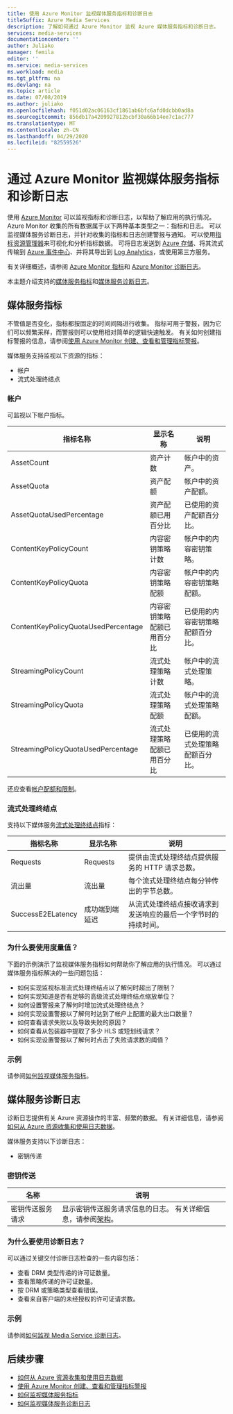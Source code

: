 ```yaml
---
title: 使用 Azure Monitor 监视媒体服务指标和诊断日志
titleSuffix: Azure Media Services
description: 了解如何通过 Azure Monitor 监视 Azure 媒体服务指标和诊断日志。
services: media-services
documentationcenter: ''
author: Juliako
manager: femila
editor: ''
ms.service: media-services
ms.workload: media
ms.tgt_pltfrm: na
ms.devlang: na
ms.topic: article
ms.date: 07/08/2019
ms.author: juliako
ms.openlocfilehash: f051d02ac06163cf1861ab6bfc6afd0dcbb0ad8a
ms.sourcegitcommit: 856db17a4209927812bcbf30a66b14ee7c1ac777
ms.translationtype: MT
ms.contentlocale: zh-CN
ms.lasthandoff: 04/29/2020
ms.locfileid: "82559526"
---
```

# <a name="monitor-media-services-metrics-and-diagnostic-logs-via-azure-monitor"></a>通过 Azure Monitor 监视媒体服务指标和诊断日志

使用 [Azure Monitor](../../azure-monitor/overview.md) 可以监视指标和诊断日志，以帮助了解应用的执行情况。 Azure Monitor 收集的所有数据属于以下两种基本类型之一：指标和日志。 可以监视媒体服务诊断日志，并针对收集的指标和日志创建警报与通知。 可以使用[指标资源管理器](../../azure-monitor/platform/metrics-getting-started.md)来可视化和分析指标数据。 可将日志发送到 [Azure 存储](https://azure.microsoft.com/services/storage/)、将其流式传输到 [Azure 事件中心](https://azure.microsoft.com/services/event-hubs/)、并将其导出到 [Log Analytics](https://azure.microsoft.com/services/log-analytics/)，或使用第三方服务。

有关详细概述，请参阅 [Azure Monitor 指标](../../azure-monitor/platform/data-platform.md)和 [Azure Monitor 诊断日志](../../azure-monitor/platform/platform-logs-overview.md)。

本主题介绍支持的[媒体服务指标](#media-services-metrics)和[媒体服务诊断日志](#media-services-diagnostic-logs)。

## <a name="media-services-metrics"></a>媒体服务指标

不管值是否变化，指标都按固定的时间间隔进行收集。 指标可用于警报，因为它们可以频繁采样，而警报则可以使用相对简单的逻辑快速触发。 有关如何创建指标警报的信息，请参阅[使用 Azure Monitor 创建、查看和管理指标警报](../../azure-monitor/platform/alerts-metric.md)。

媒体服务支持监视以下资源的指标：

* 帐户
* 流式处理终结点

### <a name="account"></a>帐户

可监视以下帐户指标。

|指标名称|显示名称|说明|
|---|---|---|
|AssetCount|资产计数|帐户中的资产。|
|AssetQuota|资产配额|帐户中的资产配额。|
|AssetQuotaUsedPercentage|资产配额已用百分比|已使用的资产配额百分比。|
|ContentKeyPolicyCount|内容密钥策略计数|帐户中的内容密钥策略。|
|ContentKeyPolicyQuota|内容密钥策略配额|帐户中的内容密钥策略配额。|
|ContentKeyPolicyQuotaUsedPercentage|内容密钥策略配额已用百分比|已使用的内容密钥策略配额百分比。|
|StreamingPolicyCount|流式处理策略计数|帐户中的流式处理策略。|
|StreamingPolicyQuota|流式处理策略配额|帐户中的流式处理策略配额。|
|StreamingPolicyQuotaUsedPercentage|流式处理策略配额已用百分比|已使用的流式处理策略配额百分比。|

还应查看[帐户配额和限制](limits-quotas-constraints.md)。

### <a name="streaming-endpoint"></a>流式处理终结点

支持以下媒体服务[流式处理终结点](https://docs.microsoft.com/rest/api/media/streamingendpoints)指标：

|指标名称|显示名称|说明|
|---|---|---|
|Requests|Requests|提供由流式处理终结点提供服务的 HTTP 请求总数。|
|流出量|流出量|每个流式处理终结点每分钟传出的字节总数。|
|SuccessE2ELatency|成功端到端延迟|从流式处理终结点接收请求到发送响应的最后一个字节时的持续时间。|

### <a name="why-would-i-want-to-use-metrics"></a>为什么要使用度量值？

下面的示例演示了监视媒体服务指标如何帮助你了解应用的执行情况。 可以通过媒体服务指标解决的一些问题包括：

* 如何实现监视标准流式处理终结点以了解何时超出了限制？
* 如何实现知道是否有足够的高级流式处理终结点缩放单位？
* 如何设置警报来了解何时增加流式处理终结点？
* 如何实现设置警报以了解何时达到了帐户上配置的最大出口数量？
* 如何查看请求失败以及导致失败的原因？
* 如何查看从包装器中提取了多少 HLS 或短划线请求？
* 如何实现设置警报以了解何时点击了失败请求数的阈值？

### <a name="example"></a>示例

请参阅[如何监视媒体服务指标](media-services-metrics-howto.md)。

## <a name="media-services-diagnostic-logs"></a>媒体服务诊断日志

诊断日志提供有关 Azure 资源操作的丰富、频繁的数据。 有关详细信息，请参阅[如何从 Azure 资源收集和使用日志数据](../../azure-monitor/platform/platform-logs-overview.md)。

媒体服务支持以下诊断日志：

* 密钥传递

### <a name="key-delivery"></a>密钥传送

|名称|说明|
|---|---|
|密钥传送服务请求|显示密钥传送服务请求信息的日志。 有关详细信息，请参阅[架构](media-services-diagnostic-logs-schema.md)。|

### <a name="why-would-i-want-to-use-diagnostics-logs"></a>为什么要使用诊断日志？

可以通过关键交付诊断日志检查的一些内容包括：

* 查看 DRM 类型传递的许可证数量。
* 查看策略传递的许可证数量。
* 按 DRM 或策略类型查看错误。
* 查看来自客户端的未经授权的许可证请求数。

### <a name="example"></a>示例

请参阅[如何监视 Media Service 诊断日志](media-services-diagnostic-logs-howto.md)。

## <a name="next-steps"></a>后续步骤

* [如何从 Azure 资源收集和使用日志数据](../../azure-monitor/platform/platform-logs-overview.md)
* [使用 Azure Monitor 创建、查看和管理指标警报](../../azure-monitor/platform/alerts-metric.md)
* [如何监视媒体服务指标](media-services-metrics-howto.md)
* [如何监视媒体服务诊断日志](media-services-diagnostic-logs-howto.md)

